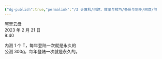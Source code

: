 ```yaml
---
{"dg-publish":true,"permalink":"/3 计算机/创建、效率与技巧/备份与同步/网盘/阿里云盘/","title":"阿里云盘"}
---
```



阿里云盘  
2023 年 2 月 21 日  
9:40

内测 1 个 T，每年登陆一次就是永久的  
公测 300g，每年登陆一次就是永久的。